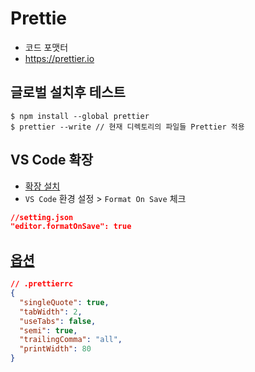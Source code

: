 # Prettie

- 코드 포맷터
- https://prettier.io

## 글로벌 설치후 테스트

```console
$ npm install --global prettier
$ prettier --write // 현재 디렉토리의 파일들 Prettier 적용
```

## VS Code 확장

- [확장 설치](https://marketplace.visualstudio.com/items?itemName=esbenp.prettier-vscode)
- `VS Code` 환경 설정 > `Format On Save` 체크

```json
//setting.json
"editor.formatOnSave": true
```

## [옵션](https://prettier.io/docs/en/options.html)

```json
// .prettierrc
{
  "singleQuote": true,
  "tabWidth": 2,
  "useTabs": false,
  "semi": true,
  "trailingComma": "all",
  "printWidth": 80
}
```
